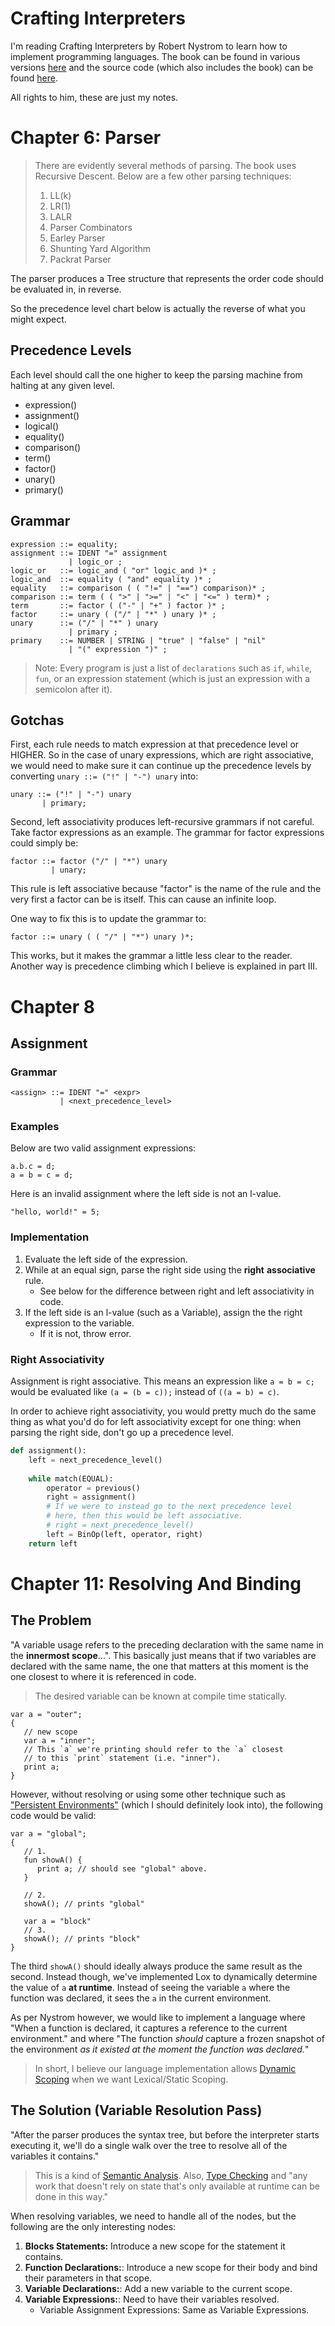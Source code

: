 # Crafting Interpreters
I'm reading Crafting Interpreters by Robert Nystrom to learn
how to implement programming languages. The book can be found in
various versions [here](https://craftinginterpreters.com/) and the
source code (which also includes the book) can be found 
[here](https://github.com/munificent/craftinginterpreters).

All rights to him, these are just my notes.


# Chapter 6: Parser
> There are evidently several methods of parsing. The book
> uses Recursive Descent. Below are a few other parsing
> techniques:
> 1. LL(k)
> 2. LR(1)
> 3. LALR
> 4. Parser Combinators
> 5. Earley Parser
> 6. Shunting Yard Algorithm
> 7. Packrat Parser

The parser produces a Tree structure that represents the order code 
should be evaluated in, in reverse.

So the precedence level chart below is actually the reverse of
what you might expect.
## Precedence Levels
Each level should call the one higher to keep the parsing machine
from halting at any given level.
- expression()
- assignment()
- logical()
- equality()
- comparison()
- term()
- factor()
- unary()
- primary()
## Grammar
```
expression ::= equality;
assignment ::= IDENT "=" assignment
             | logic_or ;
logic_or   ::= logic_and ( "or" logic_and )* ;
logic_and  ::= equality ( "and" equality )* ;
equality   ::= comparison ( ( "!=" | "==") comparison)* ;
comparison ::= term ( ( ">" | ">=" | "<" | "<=" ) term)* ;
term       ::= factor ( ("-" | "+" ) factor )* ;
factor     ::= unary ( ("/" | "*" ) unary )* ;
unary      ::= ("/" | "*" ) unary
             | primary ;
primary    ::= NUMBER | STRING | "true" | "false" | "nil"
             | "(" expression ")" ;
```

> Note: Every program is just a list of `declarations` such as `if`,
> `while`, `fun`, or an expression statement (which is just an
> expression with a semicolon after it).
## Gotchas
First, each rule needs to match expression at that precedence level or HIGHER.
So in the case of unary expressions, which are right associative, 
we would need to make sure it can continue up the precedence levels
by converting `unary ::= ("!" | "-") unary` into:
```bnf
unary ::= ("!" | "-") unary
       | primary;
```

Second, left associativity produces left-recursive grammars if not careful.
Take factor expressions as an example. The grammar for factor
expressions could simply be:
```bnf
factor ::= factor ("/" | "*") unary
         | unary;
```
This rule is left associative because "factor" is the name of the
rule and the very first a factor can be is itself. This can cause
an infinite loop.

One way to fix this is to update the grammar to:
```bnf
factor ::= unary ( ( "/" | "*") unary )*;
```

This works, but it makes the grammar a little less clear to the
reader. Another way is precedence climbing which I believe is explained
in part III.


# Chapter 8
## Assignment
### Grammar
```
<assign> ::= IDENT "=" <expr>
           | <next_precedence_level>
```
### Examples
Below are two valid assignment expressions:
```
a.b.c = d;
a = b = c = d;
```

Here is an invalid assignment where the left side is not
an l-value.
```
"hello, world!" = 5;
```
### Implementation
1. Evaluate the left side of the expression.
2. While at an equal sign, parse the right side using the **right**
   **associative** rule. 
   - See below for the difference between right and left associativity in code.
3. If the left side is an l-value (such as a Variable), assign the the right expression to the variable.
    - If it is not, throw error.


### Right Associativity
Assignment is right associative. This means an expression like
`a = b = c;` would be evaluated like `(a = (b = c));` instead of
`((a = b) = c)`.

In order to achieve right associativity, you would pretty much
do the same thing as what you'd do for left associativity except
for one thing: when parsing the right side, don't go up a precedence
level.

```python
def assignment():
    left = next_precedence_level()
    
    while match(EQUAL):
        operator = previous()
        right = assignment()
        # If we were to instead go to the next precedence level
        # here, then this would be left associative.
        # right = next_precedence_level()
        left = BinOp(left, operator, right)
    return left
```

# Chapter 11: Resolving And Binding
## The Problem
"A variable usage refers to the preceding declaration with the same name in the **innermost scope**...".
This basically just means that if two variables are declared with the same name, the one that matters
at this moment is the one closest to where it is referenced in code.
> The desired variable can be known at compile time statically.

```
var a = "outer";
{
   // new scope
   var a = "inner";
   // This `a` we're printing should refer to the `a` closest
   // to this `print` statement (i.e. "inner").
   print a;
}
```
However, without resolving or using some other technique such as 
["Persistent Environments"](https://en.wikipedia.org/wiki/Persistent_data_structure)
(which I should definitely look into), the following code would be
valid:
```
var a = "global";
{
   // 1.
   fun showA() {
      print a; // should see "global" above.
   }
   
   // 2.
   showA(); // prints "global"
   
   var a = "block"
   // 3.
   showA(); // prints "block"
}
```
The third `showA()` should ideally always produce the same result as 
the second. Instead though, we've implemented Lox to dynamically
determine the value of `a` **at runtime**. Instead of seeing the
variable `a` where the function was declared, it sees the `a` in
the current environment.

As per Nystrom however, we would like to implement a language where "When a 
function is declared, it captures a reference to the current
environment." and where "The function *should* capture a frozen snapshot of the
environment *as it existed at the moment the function was declared.*"

> In short, I believe our language implementation allows
> [Dynamic Scoping](https://cs.stackexchange.com/questions/52990/what-are-differences-between-static-scope-and-dynamic-scope)
> when we want Lexical/Static Scoping.


## The Solution (Variable Resolution Pass)
"After the parser produces the syntax tree, but before the interpreter
starts executing it, we'll do a single walk over the tree to resolve
all of the variables it contains."
> This is a kind of [Semantic Analysis](https://en.wikipedia.org/wiki/Semantics_(computer_science)). 
> Also, [Type Checking](https://en.wikipedia.org/wiki/Type_system#Static_type_checking)
> and "any work that doesn't rely on state that's only available at 
> runtime can be done in this way."


When resolving variables, we need to handle all of the nodes, but 
the following are the only interesting nodes:
1. **Blocks Statements:** Introduce a new scope for the statement it contains.
2. **Function Declarations:**: Introduce a new scope for their body and bind their parameters in that scope.
3. **Variable Declarations:**: Add a new variable to the current scope.
4. **Variable Expressions:**: Need to have their variables resolved.
   - Variable Assignment Expressions: Same as Variable Expressions.

